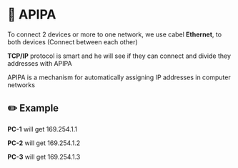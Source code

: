# 🤝 APIPA

To connect 2 devices or more to one network, we use cabel **Ethernet**, to both devices (Connect between each other)

**TCP/IP** protocol is smart and he will see if they can connect and divide they addresses with APIPA

APIPA is a mechanism for automatically assigning IP addresses in computer networks

## ✏️ Example

**PC-1** will get 169.254.1.1

**PC-2** will get 169.254.1.2

**PC-3** will get 169.254.1.3
